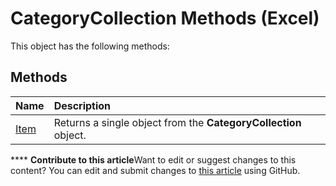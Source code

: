 
# CategoryCollection Methods (Excel)
This object has the following methods:

## Methods



|**Name**|**Description**|
|:-----|:-----|
| [Item](799a7fc6-e44b-e860-2806-2f816008a905.md)|Returns a single object from the  **CategoryCollection** object.|

****   **Contribute to this article**Want to edit or suggest changes to this content? You can edit and submit changes to  [this article](https://github.com/jhershey00/VBA_Excel_Test/OpenXMLCon/articles/1065875e-b70b-dee8-92d4-90601a645e48.md) using GitHub.

